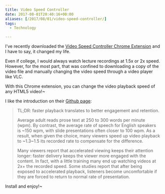 ```yaml
---
title: Video Speed Controller
date: 2017-08-01T20:40:16+00:00
aliases: [/2017/08/01/video-speed-controller/]
tags:
  - Technology

---
```

I've recently downloaded the [Video Speed Controller Chrome Extension][1] and I have to say, it changed my life.

Even if college, I would always watch lecture recordings at 1.5x or 2x speed. However, for the most part, that was confined to downloading a copy of the video file and manually changing the video speed through a video player like VLC.

With this Chrome extension, you can change the video playback speed of any HTML5 video!~

I like the introduction on their [Github page][2]:

> TL;DR: faster playback translates to better engagement and retention.
> 
> Average adult reads prose text at 250 to 300 words per minute (wpm). By contrast, the average rate of speech for English speakers is ~150 wpm, with slide presentations often closer to 100 wpm. As a result, when given the choice, many viewers speed up video playback to ~1.3~1.5 its recorded rate to compensate for the difference.
> 
> Many viewers report that accelerated viewing keeps their attention longer: faster delivery keeps the viewer more engaged with the content. In fact, with a little training many end up watching videos at 2x+ the recorded speed. Some studies report that after being exposed to accelerated playback, listeners become uncomfortable if they are forced to return to normal rate of presentation. 

Install and enjoy!~

 [1]: https://chrome.google.com/webstore/detail/video-speed-controller/nffaoalbilbmmfgbnbgppjihopabppdk
 [2]: https://github.com/igrigorik/videospeed
